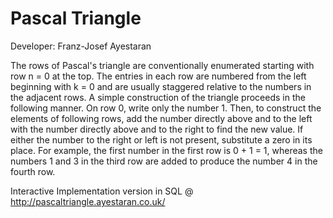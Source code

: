 Pascal Triangle
===============

Developer: Franz-Josef Ayestaran

The rows of Pascal's triangle are conventionally enumerated starting with row n = 0 at the top. The entries in each row are numbered from the left 
beginning with k = 0 and are usually staggered relative to the numbers in the adjacent rows. A simple construction of the triangle proceeds in the 
following manner. On row 0, write only the number 1. Then, to construct the elements of following rows, add the number directly above and to the 
left with the number directly above and to the right to find the new value. If either the number to the right or left is not present, substitute a 
zero in its place. For example, the first number in the first row is 0 + 1 = 1, whereas the numbers 1 and 3 in the third row are added to produce 
the number 4 in the fourth row.

Interactive Implementation version in SQL @ http://pascaltriangle.ayestaran.co.uk/


